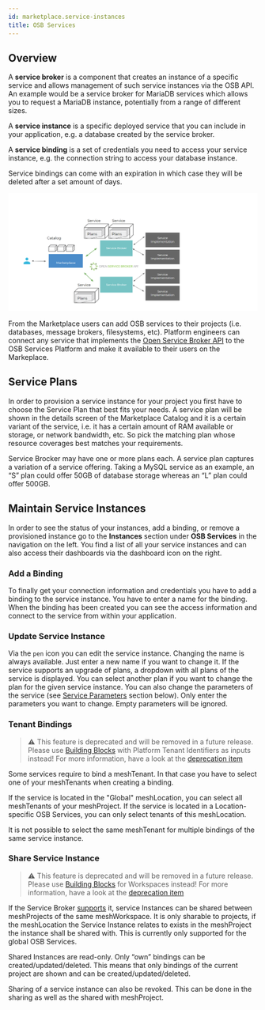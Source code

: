 ```yaml
---
id: marketplace.service-instances
title: OSB Services
---
```


## Overview

A **service broker** is a component that creates an instance of a specific service and allows management of such service instances via the OSB API. An example would be a service broker for MariaDB services which allows you to request a MariaDB instance, potentially from a range of different sizes.

A **service instance** is a specific deployed service that you can include in your application, e.g. a database created by the service broker.

A **service binding** is a set of credentials you need to access your service instance, e.g. the connection string to access your database instance.

Service bindings can come with an expiration in which case they will be deleted after a set amount of days.

![OSB Marketplace integration](assets/marketplace/OSB.png)

From the Marketplace users can add OSB services to their projects (i.e. databases, message brokers, filesystems, etc). Platform engineers can connect any service that implements the [Open Service Broker API](https://www.openservicebrokerapi.org/) to the OSB Services Platform and make it available to their users on the Markeplace.



## Service Plans

In order to provision a service instance for your project you first have to choose the Service Plan that best fits your needs. A service plan will be shown in the details screen of the Marketplace Catalog and it is a certain variant of the service, i.e. it has a certain amount of RAM available or storage, or network bandwidth, etc. So pick the matching plan whose resource coverages best matches your requirements.

Service Brocker may have one or more plans each. A service plan captures a variation of a service offering. Taking a MySQL service as an example, an “S” plan could offer 50GB of database storage whereas an “L” plan could offer 500GB.


## Maintain Service Instances

In order to see the status of your instances, add a binding, or remove a provisioned instance go to the **Instances** section under **OSB Services** in the navigation on the left. You find a list of all your service instances and can also access their dashboards via the dashboard icon on the right.

### Add a Binding

To finally get your connection information and credentials you have to add a binding to the service instance. You have to enter a name for the binding. When the binding has been created you can see the access information and connect to the service from within your application.

### Update Service Instance

Via the `pen` icon you can edit the service instance. Changing the name is always available. Just enter a new name if you want to change it. If the service supports an upgrade of plans, a dropdown with all plans of the service is displayed. You can select another plan if you want to change the plan for the given service instance. You can also change the parameters of the service (see [Service Parameters](#service-parameters) section below). Only enter the parameters you want to change. Empty parameters will be ignored.

### Tenant Bindings

> ⚠️ This feature is deprecated and will be removed in a future release.
> Please use [Building Blocks](./administration.building-blocks.md) with Platform Tenant Identifiers as inputs instead!
> For more information, have a look at the [deprecation item](https://meshcloud.canny.io/deprecations/p/deprecation-of-osb-tenant-bindings)

Some services require to bind a meshTenant. In that case you have to select one of your meshTenants when creating a binding.

If the service is located in the "Global" meshLocation, you can select all meshTenants of your meshProject. If the service is located in a Location-specific OSB Services, you can only select tenants of this meshLocation.

It is not possible to select the same meshTenant for multiple bindings of the same service instance.

### Share Service Instance

> ⚠️ This feature is deprecated and will be removed in a future release.
> Please use [Building Blocks](./administration.building-blocks.md) for Workspaces instead!
> For more information, have a look at the [deprecation item](https://meshcloud.canny.io/deprecations/p/deprecation-of-osb-service-instance-sharing)

If the Service Broker [supports](meshstack.meshmarketplace.profile.md#sharable-service-instances) it, service Instances can be shared between meshProjects of the same meshWorkspace. It is only sharable to projects, if the meshLocation the Service Instance relates to exists in the meshProject the instance shall be shared with. This is currently only supported for the global OSB Services.

Shared Instances are read-only. Only “own” bindings can be created/updated/deleted. This means that only bindings of the current project are shown and can be created/updated/deleted.

Sharing of a service instance can also be revoked. This can be done in the sharing as well as the shared with meshProject.
